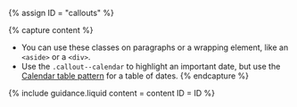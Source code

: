 {% assign ID = "callouts" %}

{% capture content %}
- You can use these classes on paragraphs or a wrapping element, like an `<aside>` or a `<div>`.
- Use the `.callout--calendar` to highlight an important date, but use the [Calendar table pattern](/patterns/calendar-table) for a table of dates.
{% endcapture %}

{% include guidance.liquid  content = content  ID = ID %}
